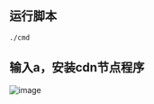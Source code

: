 ## 运行脚本
```
./cmd
```

## 输入a，安装cdn节点程序
![image](https://user-images.githubusercontent.com/85656971/169776758-f79c17f7-18b4-4b33-a538-18268b656031.png)



